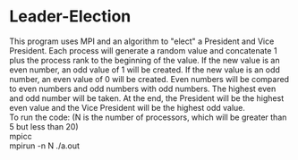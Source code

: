 # Leader-Election
This program uses MPI and an algorithm to "elect" a President and Vice President. 
Each process will generate a random value and concatenate 1 plus the process rank to the beginning of the value. If the new value is an even number, an odd value of 1 will be created. If the new value is an odd number, an even value of 0 will be created. Even numbers will be compared to even numbers and odd numbers with odd numbers. The highest even and odd number will be taken. At the end, the President will be the highest even value and the Vice President will be the highest odd value. <br />
To run the code: (N is the number of processors, which will be greater than 5 but less than 20) <br />
  mpicc <filename> <br />
  mpirun -n N ./a.out

